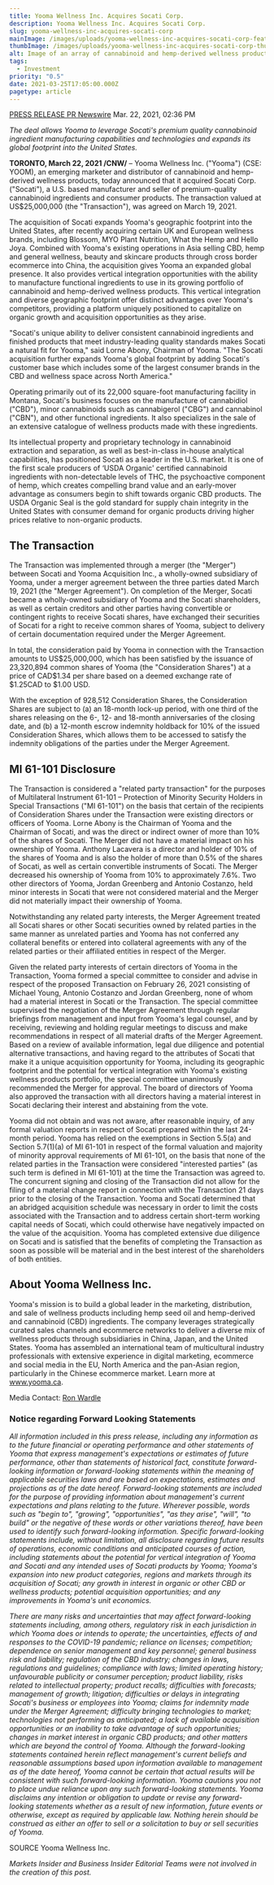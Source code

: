 ```yaml
---
title: Yooma Wellness Inc. Acquires Socati Corp.
description: Yooma Wellness Inc. Acquires Socati Corp.
slug: yooma-wellness-inc-acquires-socati-corp
mainImage: /images/uploads/yooma-wellness-inc-acquires-socati-corp-featured.jpg
thumbImage: /images/uploads/yooma-wellness-inc-acquires-socati-corp-thumb.jpg
alt: Image of an array of cannabinoid and hemp-derived wellness products.
tags:
  - Investment
priority: "0.5"
date: 2021-03-25T17:05:00.000Z
pagetype: article
---
```

[PRESS RELEASE PR Newswire](https://markets.businessinsider.com/author/pr-newswire)
Mar. 22, 2021, 02:36 PM

*The deal allows Yooma to leverage Socati's premium quality cannabinoid ingredient manufacturing capabilities and technologies and expands its global footprint into the United States.*

**TORONTO, March 22, 2021 /CNW/** – Yooma Wellness Inc. ("Yooma") (CSE: YOOM), an emerging marketer and distributor of cannabinoid and hemp-derived wellness products, today announced that it acquired Socati Corp.("Socati"), a U.S. based manufacturer and seller of premium-quality cannabinoid ingredients and consumer products. The transaction valued at US$25,000,000 (the "Transaction"), was agreed on March 19, 2021.

The acquisition of Socati expands Yooma's geographic footprint into the United States, after recently acquiring certain UK and European wellness brands, including Blossom, MYO Plant Nutrition, What the Hemp and Hello Joya.  Combined with Yooma's existing operations in Asia selling CBD, hemp and general wellness, beauty and skincare products through cross border ecommerce into China, the acquisition gives Yooma an expanded global presence.  It also provides vertical integration opportunities with the ability to manufacture functional ingredients to use in its growing portfolio of cannabinoid and hemp-derived wellness products.  This vertical integration and diverse geographic footprint offer distinct advantages over Yooma's competitors, providing a platform uniquely positioned to capitalize on organic growth and acquisition opportunities as they arise.

"Socati's unique ability to deliver consistent cannabinoid ingredients and finished products that meet industry-leading quality standards makes Socati a natural fit for Yooma," said Lorne Abony, Chairman of Yooma.  "The Socati acquisition further expands Yooma's global footprint by adding Socati's customer base which includes some of the largest consumer brands in the CBD and wellness space across North America."

Operating primarily out of its 22,000 square-foot manufacturing facility in Montana, Socati's business focuses on the manufacture of cannabidiol ("CBD"), minor cannabinoids such as cannabigerol ("CBG") and cannabinol ("CBN"), and other functional ingredients. It also specializes in the sale of an extensive catalogue of wellness products made with these ingredients.

Its intellectual property and proprietary technology in cannabinoid extraction and separation, as well as best-in-class in-house analytical capabilities, has positioned Socati as a leader in the U.S. market. It is one of the first scale producers of ‘USDA Organic' certified cannabinoid ingredients with non-detectable levels of THC, the psychoactive component of hemp, which creates compelling brand value and an early-mover advantage as consumers begin to shift towards organic CBD products. The USDA Organic Seal is the gold standard for supply chain integrity in the United States with consumer demand for organic products driving higher prices relative to non-organic products.

## The Transaction

The Transaction was implemented through a merger (the "Merger") between Socati and Yooma Acquisition Inc., a wholly-owned subsidiary of Yooma, under a merger agreement between the three parties dated March 19, 2021 (the "Merger Agreement").  On completion of the Merger, Socati became a wholly-owned subsidiary of Yooma and the Socati shareholders, as well as certain creditors and other parties having convertible or contingent rights to receive Socati shares, have exchanged their securities of Socati for a right to receive common shares of Yooma, subject to delivery of certain documentation required under the Merger Agreement.

In total, the consideration paid by Yooma in connection with the Transaction amounts to US$25,000,000, which has been satisfied by the issuance of 23,320,894 common shares of Yooma (the "Consideration Shares") at a price of CAD$1.34 per share based on a deemed exchange rate of $1.25CAD to $1.00 USD.

With the exception of 928,512 Consideration Shares, the Consideration Shares are subject to (a) an 18-month lock-up period, with one third of the shares releasing on the 6-, 12- and 18-month anniversaries of the closing date, and (b) a 12-month escrow indemnity holdback for 10% of the issued Consideration Shares, which allows them to be accessed to satisfy the indemnity obligations of the parties under the Merger Agreement.

## MI 61-101 Disclosure

The Transaction is considered a "related party transaction" for the purposes of Multilateral Instrument 61-101 – Protection of Minority Security Holders in Special Transactions ("MI 61-101") on the basis that certain of the recipients of Consideration Shares under the Transaction were existing directors or officers of Yooma.  Lorne Abony is the Chairman of Yooma and the Chairman of Socati, and was the direct or indirect owner of more than 10% of the shares of Socati.  The Merger did not have a material impact on his ownership of Yooma.  Anthony Lacavera is a director and holder of 10% of the shares of Yooma and is also the holder of more than 0.5% of the shares of Socati, as well as certain convertible instruments of Socati.  The Merger decreased his ownership of Yooma from 10% to approximately 7.6%. Two other directors of Yooma, Jordan Greenberg and Antonio Costanzo, held minor interests in Socati that were not considered material and the Merger did not materially impact their ownership of Yooma.

Notwithstanding any related party interests, the Merger Agreement treated all Socati shares or other Socati securities owned by related parties in the same manner as unrelated parties and Yooma has not conferred any collateral benefits or entered into collateral agreements with any of the related parties or their affiliated entities in respect of the Merger.

Given the related party interests of certain directors of Yooma in the Transaction, Yooma formed a special committee to consider and advise in respect of the proposed Transaction on February 26, 2021 consisting of Michael Young, Antonio Costanzo and Jordan Greenberg, none of whom had a material interest in Socati or the Transaction.  The special committee supervised the negotiation of the Merger Agreement through regular briefings from management and input from Yooma's legal counsel, and by receiving, reviewing and holding regular meetings to discuss and make recommendations in respect of all material drafts of the Merger Agreement. Based on a review of available information, legal due diligence and potential alternative transactions, and having regard to the attributes of Socati that make it a unique acquisition opportunity for Yooma, including its geographic footprint and the potential for vertical integration with Yooma's existing wellness products portfolio, the special committee unanimously recommended the Merger for approval. The board of directors of Yooma also approved the transaction with all directors having a material interest in Socati declaring their interest and abstaining from the vote.

Yooma did not obtain and was not aware, after reasonable inquiry, of any formal valuation reports in respect of Socati prepared within the last 24-month period. Yooma has relied on the exemptions in Section 5.5(a) and Section 5.7(1)(a) of MI 61-101 in respect of the formal valuation and majority of minority approval requirements of MI 61-101, on the basis that none of the related parties in the Transaction were considered "interested parties" (as such term is defined in MI 61-101) at the time the Transaction was agreed to.  The concurrent signing and closing of the Transaction did not allow for the filing of a material change report in connection with the Transaction 21 days prior to the closing of the Transaction.  Yooma and Socati determined that an abridged acquisition schedule was necessary in order to limit the costs associated with the Transaction and to address certain short-term working capital needs of Socati, which could otherwise have negatively impacted on the value of the acquisition. Yooma has completed extensive due diligence on Socati and is satisfied that the benefits of completing the Transaction as soon as possible will be material and in the best interest of the shareholders of both entities.

## About Yooma Wellness Inc.

Yooma's mission is to build a global leader in the marketing, distribution, and sale of wellness products including hemp seed oil and hemp-derived and cannabinoid (CBD) ingredients. The company leverages strategically curated sales channels and ecommerce networks to deliver a diverse mix of wellness products through subsidiaries in China, Japan, and the United States. Yooma has assembled an international team of multicultural industry professionals with extensive experience in digital marketing, ecommerce and social media in the EU, North America and the pan-Asian region, particularly in the Chinese ecommerce market. Learn more at www.yooma.ca.

Media Contact:
[Ron Wardle](<mailto: rwardle@yooma.ca>)

### Notice regarding Forward Looking Statements

*All information included in this press release, including any information as to the future financial or operating performance and other statements of Yooma that express management's expectations or estimates of future performance, other than statements of historical fact, constitute forward-looking information or forward-looking statements within the meaning of applicable securities laws and are based on expectations, estimates and projections as of the date hereof. Forward-looking statements are included for the purpose of providing information about management's current expectations and plans relating to the future. Wherever possible, words such as "begin to", "growing", "opportunities", "as they arise", "will", "to build" or the negative of these words or other variations thereof, have been used to identify such forward-looking information. Specific forward-looking statements include, without limitation, all disclosure regarding future results of operations, economic conditions and anticipated courses of action, including statements about the potential for vertical integration of Yooma and Socati and any intended uses of Socati products by Yooma; Yooma's expansion into new product categories, regions and markets through its acquisition of Socati; any growth in interest in organic or other CBD or wellness products; potential acquisition opportunities; and any improvements in Yooma's unit economics.*

*There are many risks and uncertainties that may affect forward-looking statements including, among others, regulatory risk in each jurisdiction in which Yooma does or intends to operate; the uncertainties, effects of and responses to the COVID-19 pandemic; reliance on licenses; competition; dependence on senior management and key personnel; general business risk and liability; regulation of the CBD industry; changes in laws, regulations and guidelines; compliance with laws; limited operating history; unfavourable publicity or consumer perception; product liability, risks related to intellectual property; product recalls; difficulties with forecasts; management of growth; litigation; difficulties or delays in integrating Socati's business or employees into Yooma; claims for indemnity made under the Merger Agreement; difficulty bringing technologies to market; technologies not performing as anticipated; a lack of available acquisition opportunities or an inability to take advantage of such opportunities; changes in market interest in organic CBD products; and other matters which are beyond the control of Yooma. Although the forward-looking statements contained herein reflect management's current beliefs and reasonable assumptions based upon information available to management as of the date hereof, Yooma cannot be certain that actual results will be consistent with such forward-looking information. Yooma cautions you not to place undue reliance upon any such forward-looking statements. Yooma disclaims any intention or obligation to update or revise any forward-looking statements whether as a result of new information, future events or otherwise, except as required by applicable law. Nothing herein should be construed as either an offer to sell or a solicitation to buy or sell securities of Yooma.*

SOURCE Yooma Wellness Inc.

*Markets Insider and Business Insider Editorial Teams were not involved in the creation of this post.*